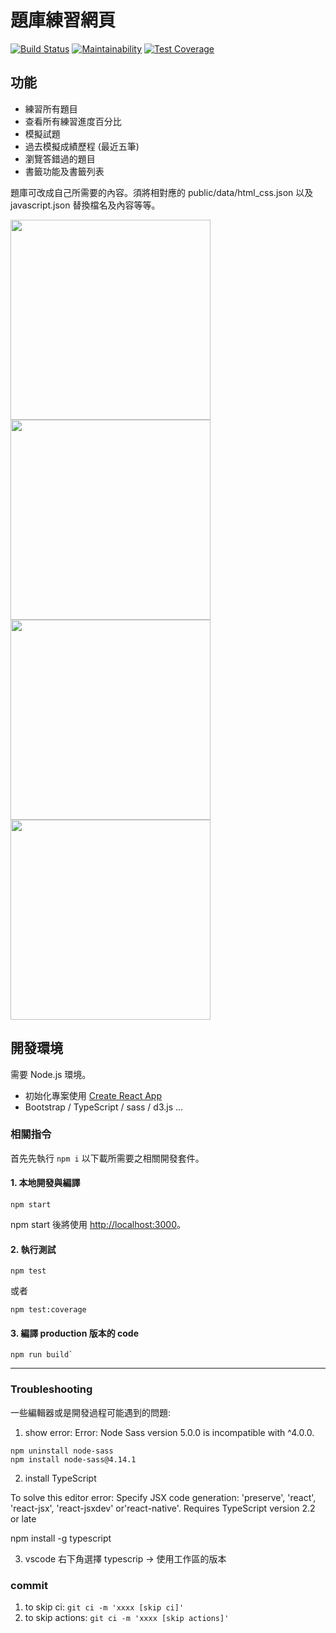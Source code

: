 # 題庫練習網頁

[![Build Status](https://travis-ci.com/winwu/f2e-exam-practice.svg?branch=master)](https://travis-ci.com/winwu/f2e-exam-practice) [![Maintainability](https://api.codeclimate.com/v1/badges/757a101d05abd8537431/maintainability)](https://codeclimate.com/github/winwu/f2e-exam-practice/maintainability) [![Test Coverage](https://api.codeclimate.com/v1/badges/757a101d05abd8537431/test_coverage)](https://codeclimate.com/github/winwu/f2e-exam-practice/test_coverage)

## 功能

* 練習所有題目
* 查看所有練習進度百分比
* 模擬試題
* 過去模擬成績歷程 (最近五筆)
* 瀏覽答錯過的題目
* 書籤功能及書籤列表

題庫可改成自己所需要的內容。須將相對應的 public/data/html_css.json 以及 javascript.json 替換檔名及內容等等。

<img src="../master/public/Screenshot_1.jpg?raw=true" width="320">
<img src="../master/public/Screenshot_2.jpg?raw=true" width="320">
<img src="../master/public/Screenshot_3.jpg?raw=true" width="320">
<img src="../master/public/Screenshot_4.jpg?raw=true" width="320">


## 開發環境

需要 Node.js 環境。

* 初始化專案使用 [Create React App](https://github.com/facebook/create-react-app)
* Bootstrap / TypeScript / sass / d3.js ... 


### 相關指令

首先先執行 `npm i` 以下載所需要之相關開發套件。

#### 1. 本地開發與編譯 

```
npm start
```

npm start 後將使用 [http://localhost:3000](http://localhost:3000)。


#### 2. 執行測試

```
npm test
```

或者

```
npm test:coverage
```


#### 3. 編譯 production 版本的 code

```
npm run build`
```


---


### Troubleshooting

一些編輯器或是開發過程可能遇到的問題:

1. show error: Error: Node Sass version 5.0.0 is incompatible with ^4.0.0.

```
npm uninstall node-sass
npm install node-sass@4.14.1
```
 
2. install TypeScript

To solve this editor error: 
Specify JSX code generation: 'preserve', 'react', 'react-jsx', 'react-jsxdev' or'react-native'. Requires TypeScript version 2.2 or late

npm install -g typescript

3. vscode 右下角選擇 typescrip -> 使用工作區的版本


### commit

1. to skip ci: `git ci -m 'xxxx [skip ci]'`
2. to skip actions: `git ci -m 'xxxx [skip actions]'`